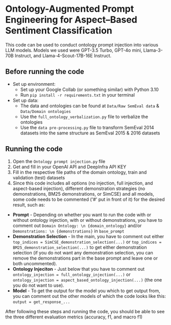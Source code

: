 # Ontology-Augmented Prompt Engineering for Aspect–Based Sentiment Classification
This code can be used to conduct ontology prompt injection into various LLM models. Models we used were GPT-3.5 Turbo, GPT-4o mini, Llama-3-70B Instruct, and Llama-4-Scout-17B-16E Instruct.

## Before running the code
- Set up environment:
  - Set up your Google Collab (or something similar) with Python 3.10
  - Run `pip install -r requirements.txt` in your terminal
- Set up data:
  - The data and ontologies can be found at `Data/Raw SemEval data` & `Data/Domain ontologies`
  - Use the `full_ontology_verbalization.py` file to verbalize the ontologies
  - Use the `data pre-processing.py` file to transform SemEval 2014 datasets into the same structure as SemEval 2015 & 2016 datasets

## Running the code
1. Open the `Ontology prompt injection.py` file
2. Get and fill in your OpenAI API and DeepInfra API KEY
3. Fill in the respective file paths of the domain ontology, train and validation (test) datasets
4. Since this code includes all options (no injection, full injection, and aspect-based injection), different demonstration strategies (no demonstrations, BM25 demonstrations, or SimCSE) and all models, some code needs to be commented ('#' put in front of it) for the desired result, such as:
  - **Prompt** - Depending on whether you want to run the code with or without ontology injection, with or without demonstrations, you have to comment out `Domain Ontology: \n {domain_ontology}` and/or `Demonstrations: \n {demonstrations}` in `base_prompt`
  - **Demonstration Selection** - In the main, you have to comment out either `top_indices = SimCSE_demonstration_selection(...)` or `top_indices = BM25_demonstration_selection(...)` to get either demonstration selection (if you do not want any demonstration selection, you can remove the demonstrations part in the base prompt and leave one or both uncommented).
  - **Ontology Injeciton** - Just below that you have to comment out `ontology_injection = full_ontology_injection(...)` or `ontology_injection = aspect_based_ontology_injection(...)` (the one you do not want to use).
  - **Model** - To get the output for the model you which to get output from, you can comment out the other models of which the code looks like this: `output = get_response_...`

After following these steps and running the code, you should be able to see the three different evaluation metrics (accuracy, f1, and macro f1)
